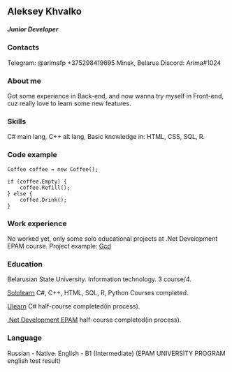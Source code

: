 ## Aleksey Khvalko
##### Junior Developer
### Contacts
Telegram: @arimafp
+375298419695
Minsk, Belarus
Discord: Arima#1024
### About me
Got some experience in Back-end, and now wanna try myself in Front-end, cuz really love to learn some new features.
### Skills
C# main lang, C++ alt lang, Basic knowledge in: HTML, CSS, SQL, R.
### Code example
```
Coffee coffee = new Coffee();

if (coffee.Empty) {
    coffee.Refill();
} else {
    coffee.Drink();
}
```
### Work experience
No worked yet, only some solo educational projects at .Net Development EPAM course.
Project example: [Gcd](https://github.com/Inofp/gcd)

### Education
Belarusian State University. Information technology. 3 course/4.

[Sololearn](https://www.sololearn.com/profile/9240265) C#, C++, HTML, SQL, R, Python Courses completed.

[Ulearn](ulearn.me) C# half-course completed(in process). 

[.Net Development EPAM](https://training.by/Training/Details/2962?lang=en) half-course completed(in process).

### Language
Russian - Native.
English - B1 (Intermediate) (EPAM UNIVERSITY PROGRAM english test result)
